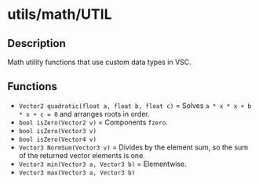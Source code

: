 # utils/math/UTIL



## Description

Math utility functions that use custom data types in VSC.

## Functions

- `Vector2 quadratic(float a, float b, float c)` = Solves `a * x * x + b * x + c = 0` and arranges roots in order.
- `bool isZero(Vector2 v)` = Components `fzero`.
- `bool isZero(Vector3 v)`
- `bool isZero(Vector4 v)`
- `Vector3 NormSum(Vector3 v)` = Divides by the element sum, so the sum of the returned vector elements is one.
- `Vector3 min(Vector3 a, Vector3 b)` = Elementwise.
- `Vector3 max(Vector3 a, Vector3 b)`